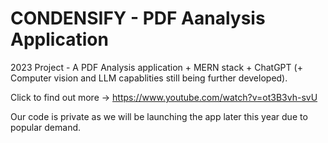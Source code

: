 # CONDENSIFY - PDF Aanalysis Application
2023 Project - A PDF Analysis application + MERN stack + ChatGPT (+ Computer vision and LLM capablities still being further developed).

Click to find out more -> https://www.youtube.com/watch?v=ot3B3vh-svU

Our code is private as we will be launching the app later this year due to popular demand.
